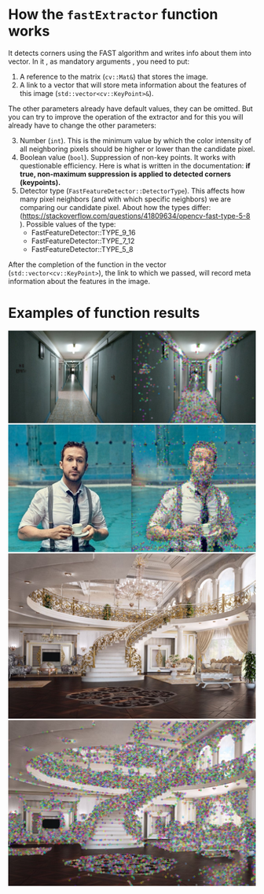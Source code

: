 # How the `fastExtractor` function works
It detects corners using the FAST algorithm and writes info about them into vector.
In it , as mandatory arguments , you need to put:

1. A reference to the matrix (`cv::Mat&`) that stores the image.
2. A link to a vector that will store meta information about the features of this image (`std::vector<cv::KeyPoint>&`).

The other parameters already have default values, they can be omitted. But you can try to improve the operation of the extractor and for this you will already have to change the other parameters:

3. Number (`int`). This is the minimum value by which the color intensity of all neighboring pixels should be higher or lower than the candidate pixel.
4. Boolean value (`bool`). Suppression of non-key points. It works with questionable efficiency. Here is what is written in the documentation: <b>if true, non-maximum suppression is applied to detected corners
(keypoints).</b>
5. Detector type (`FastFeatureDetector::DetectorType`). This affects how many pixel neighbors (and with which specific neighbors) we are comparing our candidate pixel. About how the types differ: (https://stackoverflow.com/questions/41809634/opencv-fast-type-5-8 ). Possible values of the type:
   - FastFeatureDetector::TYPE_9_16 
   - FastFeatureDetector::TYPE_7_12
   - FastFeatureDetector::TYPE_5_8

After the completion of the function in the vector (`std::vector<cv::KeyPoint>`), the link to which we passed, will record meta information about the features in the image.

#  Examples of function results
![](../data/arfcts/1.png)
![](../data/arfcts/2.png)
![](../data/arfcts/3.png)
![](../data/arfcts/3_.png)